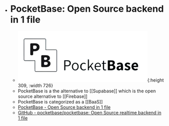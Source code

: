 - # PocketBase: Open Source backend in 1 file
	- ![pocketbase.png](../assets/pocketbase_1687623360847_0.png){:height 309, :width 726}
	- PocketBase is a the alternative to [[Supabase]] which is the open source alternative to [[Firebase]]
	- PocketBase is categorized as  a [[BaaS]]
	- [PocketBase - Open Source backend in 1 file](https://pocketbase.io/)
	- [GitHub - pocketbase/pocketbase: Open Source realtime backend in 1 file](https://github.com/pocketbase/pocketbase)